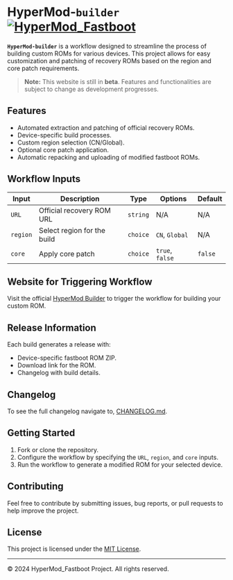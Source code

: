 # HyperMod-`builder` [![HyperMod_Fastboot](https://github.com/Jefino9488/HyperMod-Builder/actions/workflows/Hyper_Builder.yml/badge.svg)](https://github.com/Jefino9488/HyperMod-Builder/actions/workflows/Hyper_Builder.yml)


**`HyperMod-builder`** is a workflow designed to streamline the process of building custom ROMs for various devices. This project allows for easy customization and patching of recovery ROMs based on the region and core patch requirements.

> **Note:** This website is still in **beta**. Features and functionalities are subject to change as development progresses.

## Features
- Automated extraction and patching of official recovery ROMs.
- Device-specific build processes.
- Custom region selection (CN/Global).
- Optional core patch application.
- Automatic repacking and uploading of modified fastboot ROMs.

## Workflow Inputs

| Input      | Description                    | Type     | Options               | Default |
|------------|--------------------------------|----------|-----------------------|---------|
| `URL`      | Official recovery ROM URL      | `string` | N/A                   | N/A     |
| `region`   | Select region for the build    | `choice` | `CN`, `Global`        | N/A     |
| `core`     | Apply core patch               | `choice` | `true`, `false`       | `false` |


## Website for Triggering Workflow
Visit the official [HyperMod Builder](https://jefino9488.github.io/HyperMod-Builder/) to trigger the workflow for building your custom ROM.

## Release Information
Each build generates a release with:
- Device-specific fastboot ROM ZIP.
- Download link for the ROM.
- Changelog with build details.

## Changelog
To see the full changelog navigate to, [CHANGELOG.md](changelog.md).

## Getting Started

1. Fork or clone the repository.
2. Configure the workflow by specifying the `URL`, `region`, and `core` inputs.
3. Run the workflow to generate a modified ROM for your selected device.

## Contributing
Feel free to contribute by submitting issues, bug reports, or pull requests to help improve the project.

## License
This project is licensed under the [MIT License](LICENSE).

---

© 2024 HyperMod_Fastboot Project. All rights reserved.

